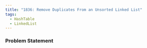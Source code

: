 ```yaml
---
title: "1836: Remove Duplicates From an Unsorted Linked List"
tags:
  - HashTable
  - LinkedList
---
```

### Problem Statement

